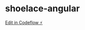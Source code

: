# shoelace-angular

[Edit in Codeflow ⚡️](https://stackblitz.com/~/github.com/KonnorRogers/shoelace-angular)